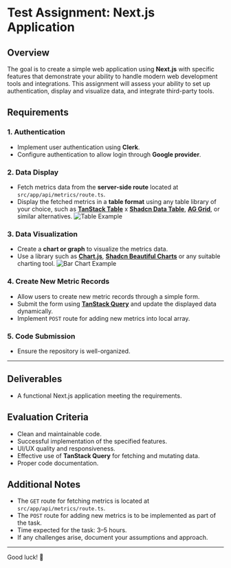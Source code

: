 # Test Assignment: Next.js Application

## Overview
The goal is to create a simple web application using **Next.js** with specific features that demonstrate your ability to handle modern web development tools and integrations. This assignment will assess your ability to set up authentication, display and visualize data, and integrate third-party tools.

## Requirements

### 1. **Authentication**
- Implement user authentication using **Clerk**.
- Configure authentication to allow login through **Google provider**.

### 2. **Data Display**
- Fetch metrics data from the **server-side route** located at `src/app/api/metrics/route.ts`.
- Display the fetched metrics in a **table format** using any table library of your choice, such as [**TanStack Table**](https://tanstack.com/table/latest) x [**Shadcn Data Table**](https://ui.shadcn.com/docs/components/data-table), [**AG Grid**](https://www.ag-grid.com/), or similar alternatives.
![Table Example](https://github.com/user-attachments/assets/236e692a-0a8d-49d0-b124-7329424efa33)

### 3. **Data Visualization**
- Create a **chart or graph** to visualize the metrics data.
- Use a library such as [**Chart.js**](https://www.chartjs.org/docs/latest), [**Shadcn Beautiful Charts**](https://ui.shadcn.com/charts) or any suitable charting tool.
![Bar Chart Example](https://github.com/user-attachments/assets/0969ad6f-eb8c-4ade-85a9-585d2436d6a0)

### 4. **Create New Metric Records**
- Allow users to create new metric records through a simple form.
- Submit the form using [**TanStack Query**](https://tanstack.com/query/latest) and update the displayed data dynamically.
- Implement `POST` route for adding new metrics into local array.

### 5. **Code Submission**
- Ensure the repository is well-organized.

---

## Deliverables
- A functional Next.js application meeting the requirements.

## Evaluation Criteria
- Clean and maintainable code.
- Successful implementation of the specified features.
- UI/UX quality and responsiveness.
- Effective use of **TanStack Query** for fetching and mutating data.
- Proper code documentation.

## Additional Notes
- The `GET` route for fetching metrics is located at `src/app/api/metrics/route.ts`.
- The `POST` route for adding new metrics is to be implemented as part of the task.
- Time expected for the task: 3–5 hours.
- If any challenges arise, document your assumptions and approach.

---

Good luck! 🎉
